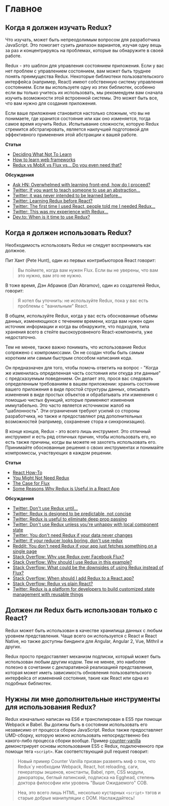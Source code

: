 # Главное

## Когда я должен изучать Redux?

Что изучать, может быть непреодолимым вопросом для разработчика JavaScript. Это помогает сузить диапазон вариантов, изучая одну вещь за раз и концентрируясь на проблемах, которые вы обнаружите в своей работе.

Redux - это шаблон для управления состоянием приложения. Если у вас нет проблем с управлением состоянием, вам может быть труднее понять преимущества Redux. Некоторые библиотеки пользовательского интерфейса (например, React) имеют собственную систему управления состоянием. Если вы используете одну из этих библиотек, особенно если вы только учитесь их использовать, мы рекомендуем вам сначала изучить возможности этой встроенной системы. Это может быть все, что вам нужно для создания приложения.

Если ваше приложение становится настолько сложным, что вы не понимаете, где хранится состояние или как оно изменяется, тогда самое время изучить Redux. Испытывание сложности, которую Redux стремится абстрагировать, является наилучшей подготовкой для эффективного применения этой абстракции к вашей работе.

**Статьи**

-   [Deciding What Not To Learn](http://gedd.ski/post/what-not-to-learn/)
-   [How to learn web frameworks](https://ux.shopify.com/how-to-learn-web-frameworks-9d447cb71e68)
-   [Redux vs MobX vs Flux vs... Do you even need that?](https://goshakkk.name/redux-vs-mobx-vs-flux-etoomanychoices/)

**Обсуждения**

-   [Ask HN: Overwhelmed with learning front-end, how do I proceed?](https://news.ycombinator.com/item?id=12882816)
-   [Twitter: If you want to teach someone to use an abstraction...](https://twitter.com/acemarke/status/901329101088215044)
-   [Twitter: it was never intended to be learned before...](https://twitter.com/dan_abramov/status/739961787295117312)
-   [Twitter: Learning Redux before React?](https://twitter.com/dan_abramov/status/739962098030137344)
-   [Twitter: The first time I used React, people told me I needed Redux...](https://twitter.com/raquelxmoss/status/901576285020856320)
-   [Twitter: This was my experience with Redux...](https://twitter.com/garetmckinley/status/901500556568645634)
-   [Dev.to: When is it time to use Redux?](https://dev.to/dan_abramov/comment/1n2k)

## Когда я должен использовать Redux?

Необходимость использовать Redux не следует воспринимать как должное.

Пит Хант (Pete Hunt), один из первых контрибьюторов React говорит:

> Вы поймете, когда вам нужен Flux. Если вы не уверены, что вам это нужно, вам это не нужно.

В тоже время, Дэн Абрамов (Dan Abramov), один из создателей Redux, говорит:

> Я хотел бы уточнить: не используйте Redux, пока у вас есть проблемы с "ванильным" React.

В общем, используйте Redux, когда у вас есть обоснованные объемы данных, изменяющихся с течением времени, когда вам нужен один источник информации и когда вы обнаружите, что подходов, типа хранения всего в стейте высокоуровненого React-компонента, уже недостаточно.

Тем не менее, также важно понимать, что использование Redux сопряжено с компромиссами. Он не создан чтобы быть самым коротким или самым быстрым способом написания кода.

Он предназначен для того, чтобы помочь ответить на вопрос - "Когда же изменилась определенная часть состояния или откуда эти данные" с предсказуемым поведением. Он делает это, прося вас следовать определенным требованиям в вашем приложении: хранить состояние вашего приложения в виде простой структуры данных, описывать изменения в виде простых объектов и обрабатывать эти изменения с помощью чистых функций, которые применяют изменения иммутабельно. Это часто является источником жалоб на "шаблонность". Эти ограничения требуют усилий со стороны разработчика, но также и предоставляют ряд дополнительных возможностей (например, сохранение стора и синхронизацию).

В конце концов, Redux - это всего лишь инструмент. Это отличный инструмент и есть ряд отличных причин, чтобы использовать его, но есть также причины, когды вы можете не захотеть использовать его. Принимайте обоснованные решения о своих инструментах и понимайте компромиссы, участвующих в каждом решении.

**Статьи**

-   [React How-To](https://github.com/petehunt/react-howto)
-   [You Might Not Need Redux](https://medium.com/@dan_abramov/you-might-not-need-redux-be46360cf367)
-   [The Case for Flux](https://medium.com/swlh/the-case-for-flux-379b7d1982c6)
-   [Some Reasons Why Redux is Useful in a React App](https://www.fullstackreact.com/articles/redux-with-mark-erikson/)

**Обсуждения**

-   [Twitter: Don't use Redux until...](https://twitter.com/dan_abramov/status/699241546248536064)
-   [Twitter: Redux is designed to be predictable, not concise](https://twitter.com/dan_abramov/status/733742952657342464)
-   [Twitter: Redux is useful to eliminate deep prop passing](https://twitter.com/dan_abramov/status/732912085840089088)
-   [Twitter: Don't use Redux unless you're unhappy with local component state](https://twitter.com/dan_abramov/status/725089243836588032)
-   [Twitter: You don't need Redux if your data never changes](https://twitter.com/dan_abramov/status/737036433215610880)
-   [Twitter: If your reducer looks boring, don't use redux](https://twitter.com/dan_abramov/status/802564042648944642)
-   [Reddit: You don't need Redux if your app just fetches something on a single page](https://www.reddit.com/r/reactjs/comments/5exfea/feedback_on_my_first_redux_app/dagglqp/)
-   [Stack Overflow: Why use Redux over Facebook Flux?](http://stackoverflow.com/questions/32461229/why-use-redux-over-facebook-flux)
-   [Stack Overflow: Why should I use Redux in this example?](http://stackoverflow.com/questions/35675339/why-should-i-use-redux-in-this-example)
-   [Stack Overflow: What could be the downsides of using Redux instead of Flux?](http://stackoverflow.com/questions/32021763/what-could-be-the-downsides-of-using-redux-instead-of-flux)
-   [Stack Overflow: When should I add Redux to a React app?](http://stackoverflow.com/questions/36631761/when-should-i-add-redux-to-a-react-app)
-   [Stack Overflow: Redux vs plain React?](http://stackoverflow.com/questions/39260769/redux-vs-plain-react/39261546#39261546)
-   [Twitter: Redux is a platform for developers to build customized state management with reusable things](https://twitter.com/acemarke/status/793862722253447168)

## Должен ли Redux быть использован только с React?

Redux может быть использован в качестве хранилища данных с любым уровнем представления. Чаще всего он используется с React и React Native, но также доступны биндинги для Angular, Angular 2, Vue, Mithril и других.

Redux просто предоставляет механизм подписки, который может быть использован любым другим кодом. Тем не менее, это наиболее полезно в сочетании с декларативной реализацией представления, которая может иметь зависимость обновления пользовательского интерфейса от изменений состояния, такие как React или одна из подобных библиотек.

## Нужны ли мне дополнительные инструменты для использования Redux?

Redux изначально написан на ES6 и транспилирован в ES5 при помощи Webpack и Babel. Вы должны быть в состоянии использовать его независимо от процесса сборки JavaScript. Redux также предоставляет UMD-сборку, которую можно использовать непосредственно без какого-либо процесса сборки вообще. Пример [counter-vanilla](https://github.com/reactjs/redux/tree/master/examples/counter-vanilla) демонстрирует основы использования ES5 с Redux, подключенного при помощи тега `<script>`. Как соответствующий pull request говорит:

> Новый пример Counter Vanilla призван развеять миф о том, что Redux`у необходим Webpack, React, hot reloading, саги, генераторы экшенов, константы, Babel, npm, CSS модули, декораторы, беглый латинский, подписка на Egghead, степень доктора философии или уровень "Выше Ожидаемого" СОВ.

> Неа, это всего лишь HTML, несколько кустарных `<script>` тэгов и старые добрые манипуляции с DOM. Наслаждайтесь!
